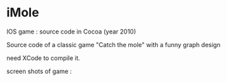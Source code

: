 # iMole
IOS game : source code in Cocoa (year 2010)

Source code of a classic game "Catch the mole" with a funny graph design

need XCode to compile it.

screen shots of game :
